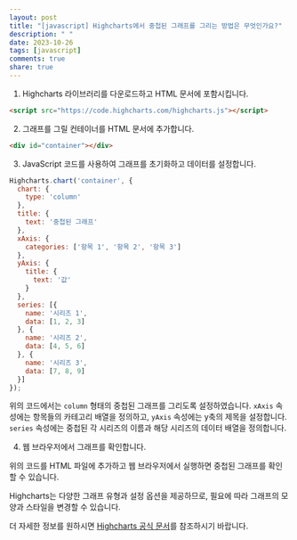 ```yaml
---
layout: post
title: "[javascript] Highcharts에서 중첩된 그래프를 그리는 방법은 무엇인가요?"
description: " "
date: 2023-10-26
tags: [javascript]
comments: true
share: true
---
```


1. Highcharts 라이브러리를 다운로드하고 HTML 문서에 포함시킵니다.

```html
<script src="https://code.highcharts.com/highcharts.js"></script>
```

2. 그래프를 그릴 컨테이너를 HTML 문서에 추가합니다.

```html
<div id="container"></div>
```

3. JavaScript 코드를 사용하여 그래프를 초기화하고 데이터를 설정합니다.

```javascript
Highcharts.chart('container', {
  chart: {
    type: 'column'
  },
  title: {
    text: '중첩된 그래프'
  },
  xAxis: {
    categories: ['항목 1', '항목 2', '항목 3']
  },
  yAxis: {
    title: {
      text: '값'
    }
  },
  series: [{
    name: '시리즈 1',
    data: [1, 2, 3]
  }, {
    name: '시리즈 2',
    data: [4, 5, 6]
  }, {
    name: '시리즈 3',
    data: [7, 8, 9]
  }]
});
```

위의 코드에서는 `column` 형태의 중첩된 그래프를 그리도록 설정하였습니다. `xAxis` 속성에는 항목들의 카테고리 배열을 정의하고, `yAxis` 속성에는 y축의 제목을 설정합니다. `series` 속성에는 중첩된 각 시리즈의 이름과 해당 시리즈의 데이터 배열을 정의합니다.

4. 웹 브라우저에서 그래프를 확인합니다.

위의 코드를 HTML 파일에 추가하고 웹 브라우저에서 실행하면 중첩된 그래프를 확인할 수 있습니다.

Highcharts는 다양한 그래프 유형과 설정 옵션을 제공하므로, 필요에 따라 그래프의 모양과 스타일을 변경할 수 있습니다.

더 자세한 정보를 원하시면 [Highcharts 공식 문서](https://www.highcharts.com/docs/index)를 참조하시기 바랍니다.